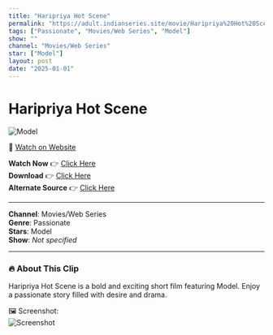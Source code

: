 ```yaml
---
title: "Haripriya Hot Scene"
permalink: "https://adult.indianseries.site/movie/Haripriya%20Hot%20Scene"
tags: ["Passionate", "Movies/Web Series", "Model"]
show: ""
channel: "Movies/Web Series"
star: ["Model"]
layout: post
date: "2025-01-01"
---
```


# Haripriya Hot Scene

![Model](https://shorts.desisins.com/wp-content/uploads/2023/05/Haripriya-Hot-Scene-shorts.desisins.com_.jpg)

🔗 [Watch on Website](https://adult.indianseries.site/movie/Haripriya%20Hot%20Scene)

**Watch Now** 👉 [Click Here](https://adult.indianseries.site/movie/Haripriya%20Hot%20Scene)  
**Download** 👉 [Click Here](https://adult.indianseries.site/movie/Haripriya%20Hot%20Scene)  
**Alternate Source** 👉 [Click Here](https://adult.indianseries.site/movie/Haripriya%20Hot%20Scene)

---

**Channel**: Movies/Web Series  
**Genre**: Passionate  
**Stars**: Model  
**Show**: *Not specified*

---

### 🔥 About This Clip

Haripriya Hot Scene is a bold and exciting short film featuring Model. Enjoy a passionate story filled with desire and drama.
 
🖼️ Screenshot:  
![Screenshot](https://shorts.desisins.com/wp-content/uploads/2023/05/Haripriya-Hot-Scene-shorts.desisins.com_.jpg)
